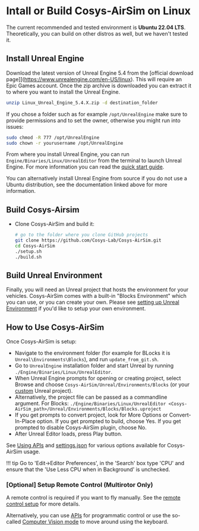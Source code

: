 # Intall or Build Cosys-AirSim on Linux

The current recommended and tested environment is **Ubuntu 22.04 LTS**. Theoretically, you can build on other distros as well, but we haven't tested it.


## Install Unreal Engine
Download the latest version of Unreal Engine 5.4 from the [official download page]](https://www.unrealengine.com/en-US/linux). 
This will require an Epic Games account. Once the zip archive is downloaded you can extract it to where you want to install the Unreal Engine.
```bash
unzip Linux_Unreal_Engine_5.4.X.zip -d destination_folder
```
If you chose a folder such as for example `/opt/UnrealEngine` make sure to provide permissions and to set the owner, otherwise you might run into issues:
```bash
sudo chmod -R 777 /opt/UnrealEngine
sudo chown -r yourusername /opt/UnrealEngine
```
From where you install Unreal Engine, you can run `Engine/Binaries/Linux/UnrealEditor` from the terminal to launch Unreal Engine.
For more information you can read the [quick start guide](https://dev.epicgames.com/documentation/en-us/unreal-engine/linux-development-quickstart-for-unreal-engine?application_version=5.4).

You can alternatively install Unreal Engine from source if you do not use a Ubuntu distribution, see the documentation linked above for more information. 

## Build Cosys-Airsim
- Clone Cosys-AirSim and build it:
   ```bash
   # go to the folder where you clone GitHub projects
   git clone https://github.com/Cosys-Lab/Cosys-AirSim.git
   cd Cosys-AirSim
   ./setup.sh
   ./build.sh
   ```

## Build Unreal Environment

Finally, you will need an Unreal project that hosts the environment for your vehicles. Cosys-AirSim comes with a built-in "Blocks Environment" which you can use, or you can create your own. Please see [setting up Unreal Environment](unreal_proj.md) if you'd like to setup your own environment.

## How to Use Cosys-AirSim

Once Cosys-AirSim is setup:
- Navigate to the environment folder (for example for BLocks it is `Unreal\Environments\Blocks`), and run `update_from_git.sh`.
- Go to `UnrealEngine` installation folder and start Unreal by running `./Engine/Binaries/Linux/UnrealEditor`.
- When Unreal Engine prompts for opening or creating project, select Browse and choose `Cosys-AirSim/Unreal/Environments/Blocks` (or your [custom](unreal_custenv.md) Unreal project).
- Alternatively, the project file can be passed as a commandline argument. For Blocks: `./Engine/Binaries/Linux/UnrealEditor <Cosys-AirSim_path>/Unreal/Environments/Blocks/Blocks.uproject`
- If you get prompts to convert project, look for More Options or Convert-In-Place option. If you get prompted to build, choose Yes. If you get prompted to disable Cosys-AirSim plugin, choose No.
- After Unreal Editor loads, press Play button.

See [Using APIs](apis.md) and [settings.json](settings.md) for various options available for Cosys-AirSim usage.

!!! tip
Go to 'Edit->Editor Preferences', in the 'Search' box type 'CPU' and ensure that the 'Use Less CPU when in Background' is unchecked.

### [Optional] Setup Remote Control (Multirotor Only)

A remote control is required if you want to fly manually. See the [remote control setup](remote_control.md) for more details.

Alternatively, you can use [APIs](apis.md) for programmatic control or use the so-called [Computer Vision mode](image_apis.md) to move around using the keyboard.
